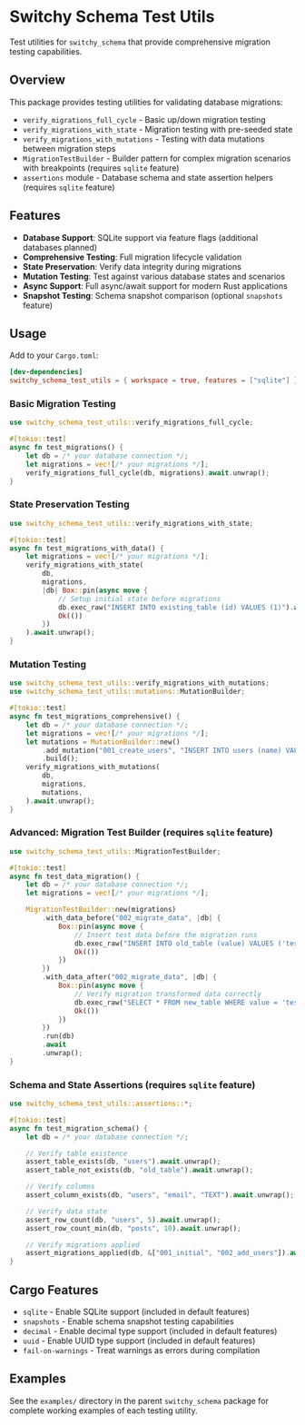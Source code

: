 # Switchy Schema Test Utils

Test utilities for `switchy_schema` that provide comprehensive migration testing capabilities.

## Overview

This package provides testing utilities for validating database migrations:

- `verify_migrations_full_cycle` - Basic up/down migration testing
- `verify_migrations_with_state` - Migration testing with pre-seeded state
- `verify_migrations_with_mutations` - Testing with data mutations between migration steps
- `MigrationTestBuilder` - Builder pattern for complex migration scenarios with breakpoints (requires `sqlite` feature)
- `assertions` module - Database schema and state assertion helpers (requires `sqlite` feature)

## Features

- **Database Support**: SQLite support via feature flags (additional databases planned)
- **Comprehensive Testing**: Full migration lifecycle validation
- **State Preservation**: Verify data integrity during migrations
- **Mutation Testing**: Test against various database states and scenarios
- **Async Support**: Full async/await support for modern Rust applications
- **Snapshot Testing**: Schema snapshot comparison (optional `snapshots` feature)

## Usage

Add to your `Cargo.toml`:

```toml
[dev-dependencies]
switchy_schema_test_utils = { workspace = true, features = ["sqlite"] }
```

### Basic Migration Testing

```rust
use switchy_schema_test_utils::verify_migrations_full_cycle;

#[tokio::test]
async fn test_migrations() {
    let db = /* your database connection */;
    let migrations = vec![/* your migrations */];
    verify_migrations_full_cycle(db, migrations).await.unwrap();
}
```

### State Preservation Testing

```rust
use switchy_schema_test_utils::verify_migrations_with_state;

#[tokio::test]
async fn test_migrations_with_data() {
    let migrations = vec![/* your migrations */];
    verify_migrations_with_state(
        db,
        migrations,
        |db| Box::pin(async move {
            // Setup initial state before migrations
            db.exec_raw("INSERT INTO existing_table (id) VALUES (1)").await?;
            Ok(())
        })
    ).await.unwrap();
}
```

### Mutation Testing

```rust
use switchy_schema_test_utils::verify_migrations_with_mutations;
use switchy_schema_test_utils::mutations::MutationBuilder;

#[tokio::test]
async fn test_migrations_comprehensive() {
    let db = /* your database connection */;
    let migrations = vec![/* your migrations */];
    let mutations = MutationBuilder::new()
        .add_mutation("001_create_users", "INSERT INTO users (name) VALUES ('test')")
        .build();
    verify_migrations_with_mutations(
        db,
        migrations,
        mutations,
    ).await.unwrap();
}
```

### Advanced: Migration Test Builder (requires `sqlite` feature)

```rust
use switchy_schema_test_utils::MigrationTestBuilder;

#[tokio::test]
async fn test_data_migration() {
    let db = /* your database connection */;
    let migrations = vec![/* your migrations */];

    MigrationTestBuilder::new(migrations)
        .with_data_before("002_migrate_data", |db| {
            Box::pin(async move {
                // Insert test data before the migration runs
                db.exec_raw("INSERT INTO old_table (value) VALUES ('test')").await?;
                Ok(())
            })
        })
        .with_data_after("002_migrate_data", |db| {
            Box::pin(async move {
                // Verify migration transformed data correctly
                db.exec_raw("SELECT * FROM new_table WHERE value = 'test'").await?;
                Ok(())
            })
        })
        .run(db)
        .await
        .unwrap();
}
```

### Schema and State Assertions (requires `sqlite` feature)

```rust
use switchy_schema_test_utils::assertions::*;

#[tokio::test]
async fn test_migration_schema() {
    let db = /* your database connection */;

    // Verify table existence
    assert_table_exists(db, "users").await.unwrap();
    assert_table_not_exists(db, "old_table").await.unwrap();

    // Verify columns
    assert_column_exists(db, "users", "email", "TEXT").await.unwrap();

    // Verify data state
    assert_row_count(db, "users", 5).await.unwrap();
    assert_row_count_min(db, "posts", 10).await.unwrap();

    // Verify migrations applied
    assert_migrations_applied(db, &["001_initial", "002_add_users"]).await.unwrap();
}
```

## Cargo Features

- `sqlite` - Enable SQLite support (included in default features)
- `snapshots` - Enable schema snapshot testing capabilities
- `decimal` - Enable decimal type support (included in default features)
- `uuid` - Enable UUID type support (included in default features)
- `fail-on-warnings` - Treat warnings as errors during compilation

## Examples

See the `examples/` directory in the parent `switchy_schema` package for complete working examples of each testing utility.
